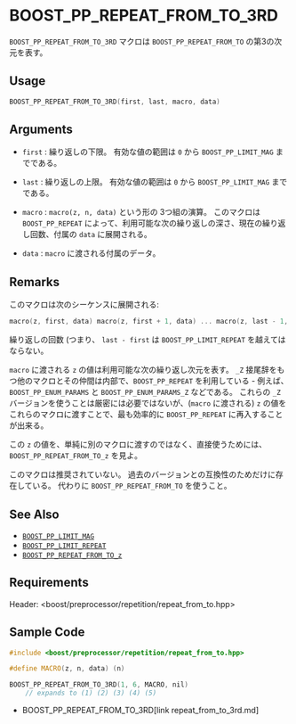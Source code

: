 # BOOST_PP_REPEAT_FROM_TO_3RD

`BOOST_PP_REPEAT_FROM_TO_3RD` マクロは `BOOST_PP_REPEAT_FROM_TO` の第3の次元を表す。

## Usage

```cpp
BOOST_PP_REPEAT_FROM_TO_3RD(first, last, macro, data)
```

## Arguments

- `first` :
	繰り返しの下限。
	有効な値の範囲は `0` から `BOOST_PP_LIMIT_MAG` までである。

- `last` :
	繰り返しの上限。
	有効な値の範囲は `0` から `BOOST_PP_LIMIT_MAG` までである。

- `macro` :
	`macro(z, n, data)` という形の 3つ組の演算。
	このマクロは `BOOST_PP_REPEAT` によって、利用可能な次の繰り返しの深さ、現在の繰り返し回数、付属の `data` に展開される。

- `data` :
	`macro` に渡される付属のデータ。

## Remarks

このマクロは次のシーケンスに展開される:

```cpp
macro(z, first, data) macro(z, first + 1, data) ... macro(z, last - 1, data)
```

繰り返しの回数 (つまり、 `last - first` は `BOOST_PP_LIMIT_REPEAT` を越えてはならない。

`macro` に渡される `z` の値は利用可能な次の繰り返し次元を表す。
`_Z` 接尾辞をもつ他のマクロとその仲間は内部で、`BOOST_PP_REPEAT` を利用している -
例えば、 `BOOST_PP_ENUM_PARAMS` と `BOOST_PP_ENUM_PARAMS_Z` などである。
これらの `_Z` バージョンを使うことは厳密には必要ではないが、(`macro` に渡される) `z` の値をこれらのマクロに渡すことで、最も効率的に `BOOST_PP_REPEAT` に再入することが出来る。

この `z` の値を、単純に別のマクロに渡すのではなく、直接使うためには、`BOOST_PP_REPEAT_FROM_TO_z` を見よ。

このマクロは推奨されていない。
過去のバージョンとの互換性のためだけに存在している。
代わりに `BOOST_PP_REPEAT_FROM_TO` を使うこと。

## See Also

- [`BOOST_PP_LIMIT_MAG`](limit_mag.md)
- [`BOOST_PP_LIMIT_REPEAT`](limit_repeat.md)
- [`BOOST_PP_REPEAT_FROM_TO_z`](repeat_from_to_z.md)

## Requirements

Header: &lt;boost/preprocessor/repetition/repeat_from_to.hpp&gt;

## Sample Code

```cpp
#include <boost/preprocessor/repetition/repeat_from_to.hpp>

#define MACRO(z, n, data) (n)

BOOST_PP_REPEAT_FROM_TO_3RD(1, 6, MACRO, nil)
	// expands to (1) (2) (3) (4) (5)
```
* BOOST_PP_REPEAT_FROM_TO_3RD[link repeat_from_to_3rd.md]

